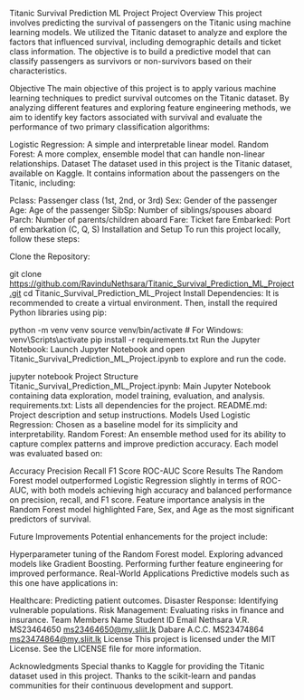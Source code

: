 Titanic Survival Prediction ML Project
Project Overview
This project involves predicting the survival of passengers on the Titanic using machine learning models. We utilized the Titanic dataset to analyze and explore the factors that influenced survival, including demographic details and ticket class information. The objective is to build a predictive model that can classify passengers as survivors or non-survivors based on their characteristics.

Objective
The main objective of this project is to apply various machine learning techniques to predict survival outcomes on the Titanic dataset. By analyzing different features and exploring feature engineering methods, we aim to identify key factors associated with survival and evaluate the performance of two primary classification algorithms:

Logistic Regression: A simple and interpretable linear model.
Random Forest: A more complex, ensemble model that can handle non-linear relationships.
Dataset
The dataset used in this project is the Titanic dataset, available on Kaggle. It contains information about the passengers on the Titanic, including:

Pclass: Passenger class (1st, 2nd, or 3rd)
Sex: Gender of the passenger
Age: Age of the passenger
SibSp: Number of siblings/spouses aboard
Parch: Number of parents/children aboard
Fare: Ticket fare
Embarked: Port of embarkation (C, Q, S)
Installation and Setup
To run this project locally, follow these steps:

Clone the Repository:

git clone https://github.com/RavinduNethsara/Titanic_Survival_Prediction_ML_Project.git
cd Titanic_Survival_Prediction_ML_Project
Install Dependencies: It is recommended to create a virtual environment. Then, install the required Python libraries using pip:

python -m venv venv
source venv/bin/activate  # For Windows: venv\Scripts\activate
pip install -r requirements.txt
Run the Jupyter Notebook: Launch Jupyter Notebook and open Titanic_Survival_Prediction_ML_Project.ipynb to explore and run the code.

jupyter notebook
Project Structure
Titanic_Survival_Prediction_ML_Project.ipynb: Main Jupyter Notebook containing data exploration, model training, evaluation, and analysis.
requirements.txt: Lists all dependencies for the project.
README.md: Project description and setup instructions.
Models Used
Logistic Regression: Chosen as a baseline model for its simplicity and interpretability.
Random Forest: An ensemble method used for its ability to capture complex patterns and improve prediction accuracy.
Each model was evaluated based on:

Accuracy
Precision
Recall
F1 Score
ROC-AUC Score
Results
The Random Forest model outperformed Logistic Regression slightly in terms of ROC-AUC, with both models achieving high accuracy and balanced performance on precision, recall, and F1 score. Feature importance analysis in the Random Forest model highlighted Fare, Sex, and Age as the most significant predictors of survival.

Future Improvements
Potential enhancements for the project include:

Hyperparameter tuning of the Random Forest model.
Exploring advanced models like Gradient Boosting.
Performing further feature engineering for improved performance.
Real-World Applications
Predictive models such as this one have applications in:

Healthcare: Predicting patient outcomes.
Disaster Response: Identifying vulnerable populations.
Risk Management: Evaluating risks in finance and insurance.
Team Members
Name	Student ID	Email
Nethsara V.R.	MS23464650	ms23464650@my.sliit.lk
Dabare A.C.C.	MS23474864	ms23474864@my.sliit.lk
License
This project is licensed under the MIT License. See the LICENSE file for more information.

Acknowledgments
Special thanks to Kaggle for providing the Titanic dataset used in this project.
Thanks to the scikit-learn and pandas communities for their continuous development and support.
